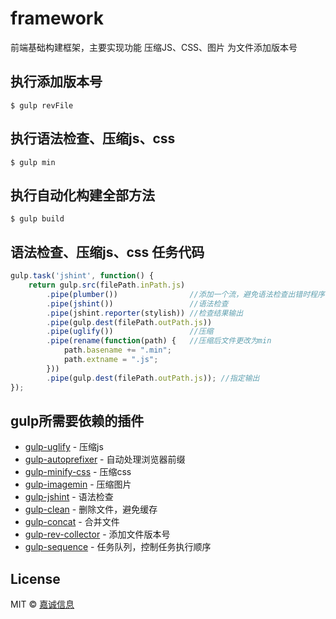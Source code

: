 # framework
前端基础构建框架，主要实现功能
压缩JS、CSS、图片
为文件添加版本号

## 执行添加版本号

```
$ gulp revFile
```

## 执行语法检查、压缩js、css
```
$ gulp min
```

## 执行自动化构建全部方法

```
$ gulp build
```

## 语法检查、压缩js、css 任务代码

```js
gulp.task('jshint', function() {
	return gulp.src(filePath.inPath.js)
		.pipe(plumber())				//添加一个流，避免语法检查出错时程序不向下执行
		.pipe(jshint()) 				//语法检查
		.pipe(jshint.reporter(stylish)) //检查结果输出
		.pipe(gulp.dest(filePath.outPath.js))
		.pipe(uglify()) 				//压缩
		.pipe(rename(function(path) {	//压缩后文件更改为min
			path.basename += ".min";
			path.extname = ".js";
		}))
		.pipe(gulp.dest(filePath.outPath.js)); //指定输出
});
```
## gulp所需要依赖的插件

- [gulp-uglify](https://www.npmjs.com/search?q=gulp-uglify) - 压缩js
- [gulp-autoprefixer](https://github.com/postcss/autoprefixer#options) - 自动处理浏览器前缀
- [gulp-minify-css](https://www.npmjs.com/search?q=gulp-minify-css) - 压缩css
- [gulp-imagemin](https://www.npmjs.com/search?q=gulp-imagemin) - 压缩图片
- [gulp-jshint](https://www.npmjs.com/search?q=gulp-jshint) - 语法检查
- [gulp-clean](https://www.npmjs.com/search?q=gulp-clean) - 删除文件，避免缓存
- [gulp-concat](https://www.npmjs.com/search?q=gulp-concat) - 合并文件
- [gulp-rev-collector](https://www.npmjs.com/search?q=gulp-rev-collector) - 添加文件版本号
- [gulp-sequence](https://www.npmjs.com/search?q=gulp-sequence) - 任务队列，控制任务执行顺序

## License

MIT © [嘉诚信息](http://www.jiachengnet.com/)

